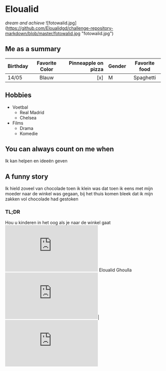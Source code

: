 # Eloualid
*dream and achieve*
![fotowalid.jpg] (https://github.com/Eloualidgd/challenge-repository-markdown/blob/master/fotowalid.jpg "fotowalid.jpg")


## Me as a summary 

| Birthday      | Favorite Color     | Pinneapple on pizza     | Gender      |Favorite food     |
| :------------- | :----------: | -----------: | :------------- | :----------: |
|  14/05        |   Blauw            | [x] | M | Spaghetti |


## Hobbies
 * Voetbal
	* Real Madrid
	* Chelsea
* Films 
	* Drama
	* Komedie
 

## You can always count on me when
 Ik kan helpen en ideeën geven

## A funny story 
 Ik hield zoveel van chocolade toen ik klein was dat toen ik eens met mijn moeder naar de winkel was gegaan, bij het thuis komen bleek dat ik mijn zakken vol chocolade had gestoken

### TL;DR
 Hou u kinderen in het oog als je naar de winkel gaat
![Previous](https://github.com/KevinDom-dev/Challenge-Markdown/blob/master/Kevin%20D%20Markdown.md)
Eloualid Ghoulla ![Eloualid Ghoula](https://github.com/Eloualidgd/challenge-repository-markdown/blob/master/walidmarkdown.md)|![Next](https://github.com/Jeroen-Jozef/challenge-repository-Jeroen-Hendrickx/blob/master/README.md)
